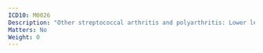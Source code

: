```yaml
---
ICD10: M0026
Description: "Other streptococcal arthritis and polyarthritis: Lower leg"
Matters: No
Weight: 0
---
```

